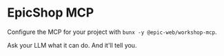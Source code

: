 # EpicShop MCP

Configure the MCP for your project with `bunx -y @epic-web/workshop-mcp`.

Ask your LLM what it can do. And it'll tell you.
